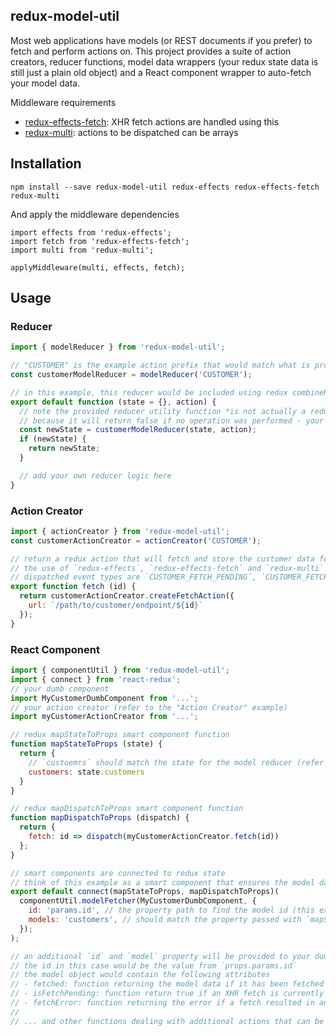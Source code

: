 redux-model-util
----------------

Most web applications have models (or REST documents if you prefer) to fetch and perform actions on.  This project provides a suite of action creators, reducer functions, model data wrappers (your redux state data is still just a plain old object) and a React component wrapper to auto-fetch your model data.

Middleware requirements
- [redux-effects-fetch](https://github.com/redux-effects/redux-effects-fetch): XHR fetch actions are handled using this
- [redux-multi](https://github.com/ashaffer/redux-multi): actions to be dispatched can be arrays

## Installation
```
npm install --save redux-model-util redux-effects redux-effects-fetch redux-multi
```
And apply the middleware dependencies
```
import effects from 'redux-effects';
import fetch from 'redux-effects-fetch';
import multi from 'redux-multi';

applyMiddleware(multi, effects, fetch);
```

## Usage

### Reducer
```javascript
import { modelReducer } from 'redux-model-util';

// "CUSTOMER" is the example action prefix that would match what is provided to the action creator
const customerModelReducer = modelReducer('CUSTOMER');

// in this example, this reducer would be included using redux combineReducers with the `customers` attribute
export default function (state = {}, action) {
  // note the provided reducer utility function *is not actually a reducer*
  // because it will return false if no operation was performed - your reducer must always return state
  const newState = customerModelReducer(state, action);
  if (newState) {
    return newState;
  }

  // add your own reducer logic here
}
```

### Action Creator
```javascript
import { actionCreator } from 'redux-model-util';
const customerActionCreator = actionCreator('CUSTOMER');

// return a redux action that will fetch and store the customer data for the provided id
// the use of `redux-effects`, `redux-effects-fetch` and `redux-multi` is required
// dispatched event types are `CUSTOMER_FETCH_PENDING`, `CUSTOMER_FETCH_SUCCESS`, `CUSTOMER_FETCH_ERROR`
export function fetch (id) {
  return customerActionCreator.createFetchAction({
    url: `/path/to/customer/endpoint/${id}`
  });
}
```

### React Component
```javascript
import { componentUtil } from 'redux-model-util';
import { connect } from 'react-redux';
// your dumb component
import MyCustomerDumbComponent from '...';
// your action creator (refer to the "Action Creator" example)
import myCustomerActionCreator from '...';

// redux mapStateToProps smart component function
function mapStateToProps (state) {
  return {
    // `custoemrs` should match the state for the model reducer (refer to "Reducer" example)
    customers: state.customers
  }
}

// redux mapDispatchToProps smart component function
function mapDispatchToProps (dispatch) {
  return {
    fetch: id => dispatch(myCustomerActionCreator.fetch(id))
  };
}

// smart components are connected to redux state
// think of this example as a smart component that ensures the model data is fetched and the model is provided as a prop value
export default connect(mapStateToProps, mapDispatchToProps)(
  componentUtil.modelFetcher(MyCustomerDumbComponent, {
    id: 'params.id', // the property path to find the model id (this example would get the id from props.params.id)
    models: 'customers', // should match the property passed with `mapStateToProps` representing the models domain object
  });
);

// an additional `id` and `model` property will be provided to your dumb component
// the id in this case would be the value from `props.params.id`
// the model object would contain the following attributes
// - fetched: function returning the model data if it has been fetched
// - isFetchPending: function return true if an XHR fetch is currently in progress
// - fetchError: function returning the error if a fetch resulted in an error
//
// ... and other functions dealing with additional actions that can be executed on a model
```
